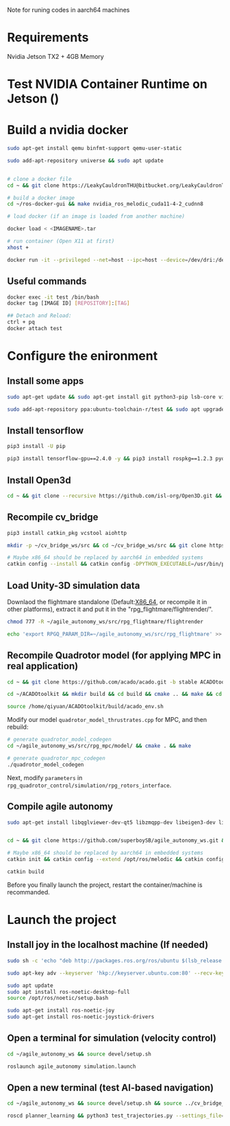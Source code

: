 Note for runing codes in aarch64 machines

# Requirements
Nvidia Jetson TX2 + 4GB Memory

# Test NVIDIA Container Runtime on Jetson ()


# Build a nvidia docker

```sh
sudo apt-get install qemu binfmt-support qemu-user-static

sudo add-apt-repository universe && sudo apt update


# clone a docker file
cd ~ && git clone https://LeakyCauldronTHU@bitbucket.org/LeakyCauldronTHU/ros-docker-gui.git

# build a docker image
cd ~/ros-docker-gui && make nvidia_ros_melodic_cuda11-4-2_cudnn8

# load docker (if an image is loaded from another machine)

docker load < <IMAGENAME>.tar

# run container (Open X11 at first)
xhost +

docker run -it --privileged --net=host --ipc=host --device=/dev/dri:/dev/dri -v /tmp/.X11-unix:/tmp/.X11-unix -e DISPLAY=$DISPLAY -e ROS_IP=127.0.0.1 --gpus all --name test ros/melodic:v1 /bin/bash
```

## Useful commands
```sh
docker exec -it test /bin/bash
docker tag [IMAGE ID] [REPOSITORY]:[TAG]

## Detach and Reload:
ctrl + pq
docker attach test
```

# Configure the enironment

## Install some apps
```sh
sudo apt-get update && sudo apt-get install git python3-pip lsb-core vim gedit locate python-catkin-tools wget desktop-file-utils python3-empy python3-vcstool gcc g++ cmake git gnuplot doxygen graphviz -y

sudo add-apt-repository ppa:ubuntu-toolchain-r/test && sudo apt upgrade libstdc++6 -y
```

## Install tensorflow
```sh
pip3 install -U pip

pip3 install tensorflow-gpu==2.4.0 -y && pip3 install rospkg==1.2.3 pyquaternion open3d opencv-python
```



## Install Open3d
```sh
cd ~ && git clone --recursive https://github.com/isl-org/Open3D.git && cd Open3D && git checkout v0.9.0 && util/scripts/install-deps-ubuntu.sh && git submodule update --init --recursive && mkdir build && cd build && cmake -DBUILD_SHARED_LIBS=ON .. && make -j16 && sudo make install
```

## Recompile cv_bridge
```sh
pip3 install catkin_pkg vcstool aiohttp

mkdir -p ~/cv_bridge_ws/src && cd ~/cv_bridge_ws/src && git clone https://github.com/ros-perception/vision_opencv.git && apt-cache show ros-melodic-cv-bridge | grep Version && cd vision_opencv && git checkout 1.13.0 && cd ../../ 

# Maybe x86_64 should be replaced by aarch64 in embedded systems
catkin config --install && catkin config -DPYTHON_EXECUTABLE=/usr/bin/python3 -DPYTHON_INCLUDE_DIR=/usr/include/python3.6m -DPYTHON_LIBRARY=/usr/lib/x86_64-linux-gnu/libpython3.6m.so && catkin build && source install/setup.bash --extend
```

## Load Unity-3D simulation data
Downlaod the flightmare standalone (Default:[X86_64](https://zenodo.org/record/5517791/files/standalone.tar?download=1), or recompile it in other platforms), extract it and put it in the "rpg_flightmare/flightrender/".

```sh
chmod 777 -R ~/agile_autonomy_ws/src/rpg_flightmare/flightrender

echo 'export RPGQ_PARAM_DIR=~/agile_autonomy_ws/src/rpg_flightmare' >> ~/.bashrc && source ~/.bashrc
```


## Recompile Quadrotor model (for applying MPC in real application)
```sh
cd ~ && git clone https://github.com/acado/acado.git -b stable ACADOtoolkit

cd ~/ACADOtoolkit && mkdir build && cd build && cmake .. && make && cd .. && cd examples/getting_started && ./simple_ocp

source /home/qiyuan/ACADOtoolkit/build/acado_env.sh
```
Modify our model `quadrotor_model_thrustrates.cpp` for MPC, and then rebuild:
```sh
# generate quadrotor_model_codegen
cd ~/agile_autonomy_ws/src/rpg_mpc/model/ && cmake . && make

# generate quadrotor_mpc_codegen
./quadrotor_model_codegen
```
Next, modify `parameters` in `rpg_quadrotor_control/simulation/rpg_rotors_interface`.

## Compile agile autonomy
```sh
sudo apt-get install libqglviewer-dev-qt5 libzmqpp-dev libeigen3-dev libglfw3-dev libglm-dev libvulkan1 vulkan-utils gdb ros-melodic-octomap-msgs libsdl-image1.2-dev libsdl-dev ros-melodic-octomap ros-melodic-octomap-mapping ros-melodic-octomap-msgs libgoogle-glog-dev -y


cd ~ && git clone https://github.com/superboySB/agile_autonomy_ws.git && cd agile_autonomy_ws

# Maybe x86_64 should be replaced by aarch64 in embedded systems
catkin init && catkin config --extend /opt/ros/melodic && catkin config --merge-devel && catkin config --cmake-args -DCMAKE_BUILD_TYPE=Release -DCMAKE_CXX_FLAGS=-fdiagnostics-color && catkin config -DPYTHON_EXECUTABLE=/usr/bin/python3 -DPYTHON_INCLUDE_DIR=/usr/include/python3.6m -DPYTHON_LIBRARY=/usr/lib/x86_64-linux-gnu/libpython3.6m.so

catkin build
```
Before you finally launch the project, restart the container/machine is recommanded. 

# Launch the project

## Install joy in the **localhost** machine (If needed)
```sh
sudo sh -c 'echo "deb http://packages.ros.org/ros/ubuntu $(lsb_release -sc) main" > /etc/apt/sources.list.d/ros-latest.list'

sudo apt-key adv --keyserver 'hkp://keyserver.ubuntu.com:80' --recv-key C1CF6E31E6BADE8868B172B4F42ED6FBAB17C654

sudo apt update
sudo apt install ros-noetic-desktop-full
source /opt/ros/noetic/setup.bash

sudo apt-get install ros-noetic-joy
sudo apt-get install ros-noetic-joystick-drivers
```

## Open a terminal for simulation (velocity control)
```sh
cd ~/agile_autonomy_ws && source devel/setup.sh

roslaunch agile_autonomy simulation.launch
```

## Open a new terminal (test AI-based navigation)
```sh
cd ~/agile_autonomy_ws && source devel/setup.sh && source ../cv_bridge_ws/install/setup.sh --extend

roscd planner_learning && python3 test_trajectories.py --settings_file=config/test_settings.yaml
```

